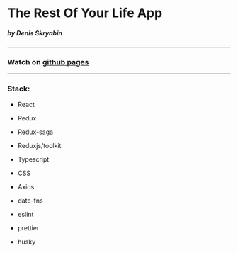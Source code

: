 # The Rest Of Your Life App

##### by Denis Skryabin

---

### Watch on [github pages](https://sden4.github.io/the_rest_of_your_life)

---

### Stack:

- React
- Redux
- Redux-saga
- Reduxjs/toolkit
- Typescript
- CSS
- Axios
- date-fns

- eslint
- prettier
- husky
